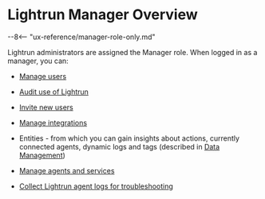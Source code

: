 # Lightrun Manager Overview

--8<-- "ux-reference/manager-role-only.md"

Lightrun administrators are assigned the Manager role. When logged in as a manager, you can:

- [Manage users](useradmin-roles.md)

- [Audit use of Lightrun](audit-use.md)

- [Invite new users](useradmin-roles.md)

- [Manage integrations](integrations/overview.md)

- Entities - from which you can gain insights about actions, currently connected agents, dynamic logs and tags (described in [Data Management](actions.md))

- [Manage agents and services](service-configuration.md)

- [Collect Lightrun agent logs for troubleshooting](data-logs.md)
